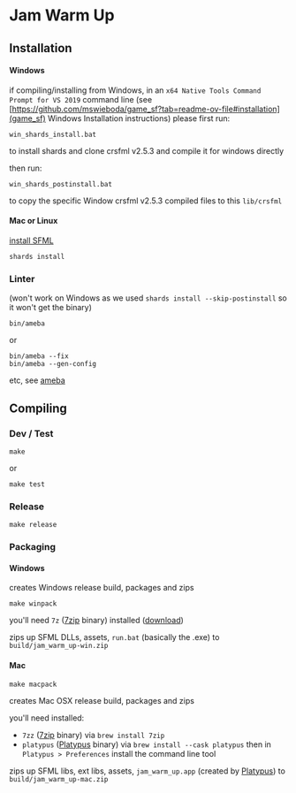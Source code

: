 # Jam Warm Up

## Installation

#### Windows

if compiling/installing from Windows, in an `x64 Native Tools Command Prompt for VS 2019` command line (see [https://github.com/mswieboda/game_sf?tab=readme-ov-file#installation](game_sf) Windows Installation instructions) please first run:

```
win_shards_install.bat
```

to install shards and clone crsfml v2.5.3 and compile it for windows directly

then run:

```
win_shards_postinstall.bat
```

to copy the specific Window crsfml v2.5.3 compiled files to this `lib/crsfml`

#### Mac or Linux

[install SFML](https://github.com/oprypin/crsfml#install-sfml)

```
shards install
```


### Linter

(won't work on Windows as we used `shards install --skip-postinstall` so it won't get the binary)

```
bin/ameba
```

or

```
bin/ameba --fix
bin/ameba --gen-config
```
etc, see [ameba](https://github.com/crystal-ameba/ameba)

## Compiling

### Dev / Test

```
make
```

or

```
make test
```

### Release

```
make release
```

### Packaging

#### Windows

creates Windows release build, packages and zips

```
make winpack
```

you'll need `7z` ([7zip](https://www.7-zip.org/) binary) installed ([download](https://www.7-zip.org/))

zips up SFML DLLs, assets, `run.bat` (basically the .exe) to `build/jam_warm_up-win.zip`

#### Mac

```
make macpack
```

creates Mac OSX release build, packages and zips

you'll need installed:
- `7zz` ([7zip](https://www.7-zip.org/) binary) via `brew install 7zip`
- `platypus` ([Platypus](https://sveinbjorn.org/platypus) binary) via `brew install --cask platypus` then in `Platypus > Preferences` install the command line tool

zips up SFML libs, ext libs, assets, `jam_warm_up.app` (created by [Platypus](https://sveinbjorn.org/platypus)) to `build/jam_warm_up-mac.zip`
